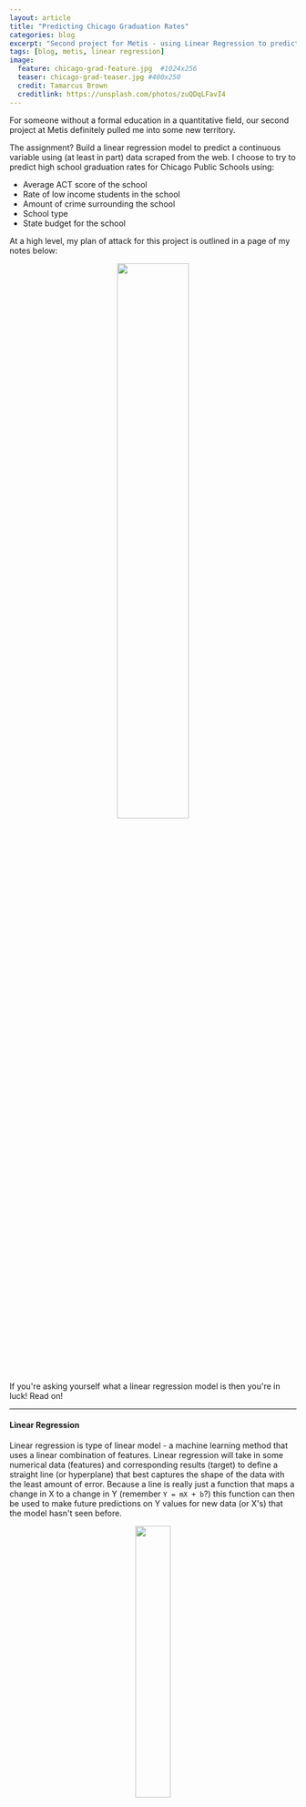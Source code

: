 ```yaml
---
layout: article
title: "Predicting Chicago Graduation Rates"
categories: blog
excerpt: "Second project for Metis - using Linear Regression to predict Chicago high school graduation rates"
tags: [blog, metis, linear regression]
image:
  feature: chicago-grad-feature.jpg  #1024x256
  teaser: chicago-grad-teaser.jpg #400x250
  credit: Tamarcus Brown
  creditlink: https://unsplash.com/photos/zuQDqLFavI4
---
```


For someone without a formal education in a quantitative field, our second project at Metis definitely pulled me into some new territory. 

The assignment? Build a linear regression model to predict a continuous variable using (at least in part) data scraped from the web. I choose to try to predict high school graduation rates for Chicago Public Schools using:

- Average ACT score of the school
- Rate of low income students in the school
- Amount of crime surrounding the school
- School type
- State budget for the school

At a high level, my plan of attack for this project is outlined in a page of my notes below:

<center>
	<img src="{{ site.url }}/images/model-selection-sketch.jpg" width="50%">	
</center>


If you're asking yourself what a linear regression model is then you're in luck! Read on!

___

#### Linear Regression

Linear regression is type of linear model - a machine learning method that uses a linear combination of features. Linear regression will take in some numerical data (features) and corresponding results (target) to define a straight line (or hyperplane) that best captures the shape of the data with the least amount of error. Because a line is really just a function that maps a change in X to a change in Y (remember `Y = mX + b`?) this function can then be used to make future predictions on Y values for new data (or X's) that the model hasn't seen before. 

<center>
	<img src="{{ site.url }}/images/line-sketch.jpg" width="35%">
</center>

The job of a regression model is to take the X's and Y's from the training data and to find the slope and intercept that create a line or hyperplane that best fits the data. A great way to think about the 'best fit' is to picture a line where the distance between the line and all the X's is reduced to the lowest possible amount - the least *error* between the prediction and the actual values. 

<center>
	<img src="{{ site.url }}/images/line-sketch-error.jpg" width="50%">
</center>

In calculating the line with the least error, there are generally two ways to approach it:

> 1) **Analytical Solution** - this uses Linear Algebra to find the exact line with the least amount of error between the predicted values and the actual values. 

> 2) **Numerical Approximation** - this is used when the data is too big to fit in memory (which is required for the analytical solution) and an algorithm called [Gradient Decent](https://en.wikipedia.org/wiki/Gradient_descent) is the optimization method most widely used in numerical approximation

I don't have a ton of data to deal with (there's only so many high schools in the city of Chicago!) so I used #1, the **Analytical Solution**. Specifically, I'm using an algorithm called [Ordinary Least Squares](https://en.wikipedia.org/wiki/Ordinary_least_squares) to estimate the slope and intercept terms in my regression model.

Great! Now that we're all experts on linear regression, let's take a look at the data I used!

___

#### What can I use to predict graduation rates?

**School Attributes:** <br>
I was able to find the Average ACT Score, % of Students from Low Income Families and School Type for CPS high schools in the 2016/2017 school year from the same file containing graduation rates (*thanks, [Chicago Data Portal](https://data.cityofchicago.org/Education/Chicago-Public-Schools-School-Profile-Information-/8i6r-et8s)!*). 

**Budget Data:** <br>
I built a web scrapper to pull the CPS budgets for the 2016/2017 school year from an old DNA info article [here](https://www.dnainfo.com/chicago/20160926/norwood-park/cps-enrollment-budgets-2016-2017-map-list). From this data, I derived a feature for 'dollars per student' to normalize the budget across schools of varying size.

**Crime Data:** <br>
Finally, I found a file with every [crime reported in Chicago during the 2017](https://data.cityofchicago.org/Public-Safety/Crimes-2017/d62x-nvdr). 

I was interested in finding a count of crimes occurring on the same block as CPS high schools during 2017 so I first used a python library called *matplotlib* to map all Chicago crimes against all CPS high school locations:

<center>
	<img src="{{ site.url }}/images/chicago-crimes-schools.png" width="80%">
</center>

This is cool, but I want to find a count of crimes occurring on a specific school block. To do this, I used a python library called *geopy* to find the great circle distance in miles from each school's location to the list of crimes and counted the number of occurrences within .125 miles (or, approximately 1 city block). 

After cleaning my outliers, I could then use this new count to size and color my school marks on the first plot below according to the total number of crimes occurring on the same block as the school. The second plot shows the normalized count of *crimes per student* (to account for schools of varying size) though this count has been increased to *crimes per 1000 students* for visualization purposes. 

<figure class="half">
		<img src="{{ site.url }}/images/crimes-per-school.png">
		<img src="{{ site.url }}/images/crimes-per-student.png">
		<figcaption>Crimes per school and crimes per student visualized above.</figcaption>
</figure>

___

#### Now that I have my data, how do I know what is predictive of graduation rates?

Before I did any modeling, the first step was to conduct some exploratory data analysis to understand the correlations between the features (or, data) and my target (in this case, graduation rates). 

For example, I can see that there are some pretty strong correlations between the Average ACT score, crimes per student, and percent of low-income students:

<figure>
	<center>
		<img src="{{ site.url }}/images/correlation-grad-rates.png" width="80%">
		<figcaption>For correlations, you want to see your data fall into a line that is sloped up or down. An upward line shows that as X increases, Y increases (like Average ACT). But a downward line indicates that as X increases, Y decreases (like crime per student)</figcaption>
	</center>
</figure>

___

#### Finally, let's build a model!

I used cross validation and started with a simple linear model using my most predictive feature - the school's Average ACT score - to predict graduation rates. 

To evaluate my model, I want to compare the average error (distance between my prediction line and the actual values) in my training data to my validation data. Because we use the training data to (cough cough) *train* the model - I want to make sure I'm not seeing a low error due to overfitting. To account for this, I compared the average error (Root Mean Square Error, to be specific) from my training data to the error in predictions on my validation data and make sure they're relatively consistent. With small datasets, you can use cross validation to accomplish this - more to come on cross validation in a future post!

Below, you can see that the relationship doesn't look entirely linear (there's a curve to the data) but my model is a straight line.


<figure>
	<center>
		<img src="{{ site.url }}/images/first-model.png" width="70%">
		<figcaption>Univariate Linear Regression Model using average ACT scores to predict graduation rates</figcaption>
	</center>
</figure>

<center>
<b>Root Mean Square Error:</b><br>
Training Set: 9.15<br>
Validation Set: 9.18
</center>

You can see my average error was around 9.2 percentage points in the model above. Next, I tried to add polynomial terms to my model to capture more of the non-linear relationship. Let's take a look below:

<figure>
	<center>
		<img src="{{ site.url }}/images/second-model.png" width="70%">
		<figcaption>Univariate Polynomial Regression Model using average ACT scores to predict graduation rates</figcaption>
	</center>
</figure>

<center>
<b>Root Mean Square Error:</b><br>
Training Set: 7.97<br>
Validation Set: 8.14
</center>

Wow! You can see that this model is a much better fit to this data and can predict graduation rates using only the Average ACT score within 8 percentage points. 

When I added more features into the model, I found that my training error only improved slightly, but my validation errors started shooting up. This is a tell-tale sign that I'm overfitting my model, or that I don't have enough data to add that level of complexity. 

In addition to understanding outliers, avoiding the curse of dimensionality, investigating residual plots and overfitting, there are a lot of assumptions that go into Linear Regression which are not covered above (you can check out my instructor's [blog](https://dziganto.github.io/data%20science/linear%20regression/machine%20learning/python/Linear-Regression-101-Assumptions-and-Evaluation/) for a great write-up on this!) but I'll save that for a future post. 

**You can check out the full project on my [Github](https://github.com/TifMoe/luther-project/blob/master/notebooks/4_ModelSelection.ipynb).**


